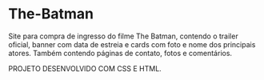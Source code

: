 # The-Batman
Site para compra de ingresso do filme The Batman, contendo o trailer oficial, banner com data de estreia e cards com foto e nome dos principais atores. Também contendo páginas de contato, fotos e comentários.

PROJETO DESENVOLVIDO COM CSS E HTML.
